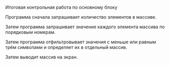 Итоговая контрольная работа по основному блоку

Программа сначала запрашивает количество элементов в массиве.

Затем программа запрашивает значение каждого элемента массива по порядковым номерам.

Затем программа отфильтровывает значения с меньше или равным трём символами и определяет их в отдельный массив.

Затем выводит массив на экран.
